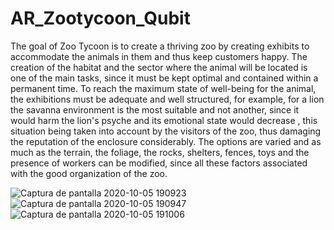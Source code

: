 # AR_Zootycoon_Qubit
The goal of Zoo Tycoon is to create a thriving zoo by creating exhibits to accommodate the animals in them and thus keep customers happy. The creation of the habitat and the sector where the animal will be located is one of the main tasks, since it must be kept optimal and contained within a permanent time. To reach the maximum state of well-being for the animal, the exhibitions must be adequate and well structured, for example, for a lion the savanna environment is the most suitable and not another, since it would harm the lion's psyche and its emotional state would decrease , this situation being taken into account by the visitors of the zoo, thus damaging the reputation of the enclosure considerably. The options are varied and as much as the terrain, the foliage, the rocks, shelters, fences, toys and the presence of workers can be modified, since all these factors associated with the good organization of the zoo.

![Captura de pantalla 2020-10-05 190923](https://user-images.githubusercontent.com/26027219/95144549-8d01bc00-073e-11eb-97ab-1daedda4bbcd.png)
![Captura de pantalla 2020-10-05 190947](https://user-images.githubusercontent.com/26027219/95144536-86734480-073e-11eb-8202-6e003edd0ec8.png)
![Captura de pantalla 2020-10-05 191006](https://user-images.githubusercontent.com/26027219/95144506-7491a180-073e-11eb-92ba-037ce0af9987.png)

